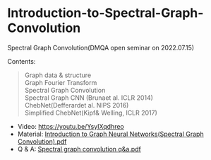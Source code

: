 # Introduction-to-Spectral-Graph-Convolution


Spectral Graph Convolution(DMQA open seminar on 2022.07.15)

Contents:
> Graph data & structure<br/> 
> Graph Fourier Transform<br/> 
> Spectral Graph Convolution<br/> 
> Spectral Graph CNN (Brunaet al. ICLR 2014)<br/> 
> ChebNet(Defferardet al. NIPS 2016)<br/> 
> Simplified ChebNet(Kipf& Welling, ICLR 2017)<br/> 


- Video: https://youtu.be/YsyIXqdhreo<br/>
- Material: [Introduction to Graph Neural Networks(Spectral Graph Convolution).pdf](https://github.com/Sangmann/Introduction-to-Spectral-Graph-Convolution/files/9299584/Introduction.to.Graph.Neural.Networks.Spectral.Graph.Convolution.pdf)<br/>
- Q & A: [Spectral graph convolution q&a.pdf](https://github.com/Sangmann/Introduction-to-Spectral-Graph-Convolution/files/9299599/Spectral.graph.convolution.q.a.pdf)
